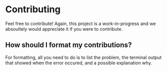 # Contributing

Feel free to contribute! Again, this project is a work-in-progress and we absoultely would appreciate it if you were to contribute.

## How should I format my contributions?

For formatting, all you need to do is to list the problem, the terminal output that showed when the error occured, and a possible explanation why.
